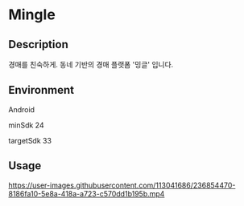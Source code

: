 # Mingle

## Description

경매를 친숙하게. 
동네 기반의 경매 플랫폼 '밍글' 입니다. 


## Environment

Android 

minSdk 24

targetSdk 33


## Usage


https://user-images.githubusercontent.com/113041686/236854470-8186fa10-5e8a-418a-a723-c570dd1b195b.mp4



